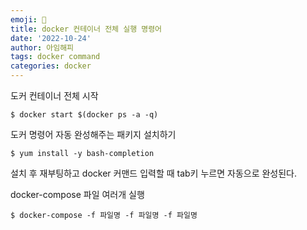 ```yaml
---
emoji: 🐛
title: docker 컨테이너 전체 실행 명령어
date: '2022-10-24'
author: 아임해피
tags: docker command
categories: docker
---
```


도커 컨테이너 전체 시작

```shell
$ docker start $(docker ps -a -q)
```

도커 명령어 자동 완성해주는 패키지 설치하기

```shell
$ yum install -y bash-completion
```

설치 후 재부팅하고 docker 커맨드 입력할 때 tab키 누르면 자동으로 완성된다.

docker-compose  파일 여러개 실행

```shell
$ docker-compose -f 파일명 -f 파일명 -f 파일명
```
